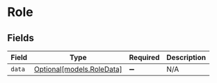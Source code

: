 # Role


## Fields

| Field                                              | Type                                               | Required                                           | Description                                        |
| -------------------------------------------------- | -------------------------------------------------- | -------------------------------------------------- | -------------------------------------------------- |
| `data`                                             | [Optional[models.RoleData]](../models/roledata.md) | :heavy_minus_sign:                                 | N/A                                                |